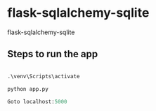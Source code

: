 # flask-sqlalchemy-sqlite
flask-sqlalchemy-sqlite

## Steps to run the app

```python

.\venv\Scripts\activate

python app.py

Goto localhost:5000

```
